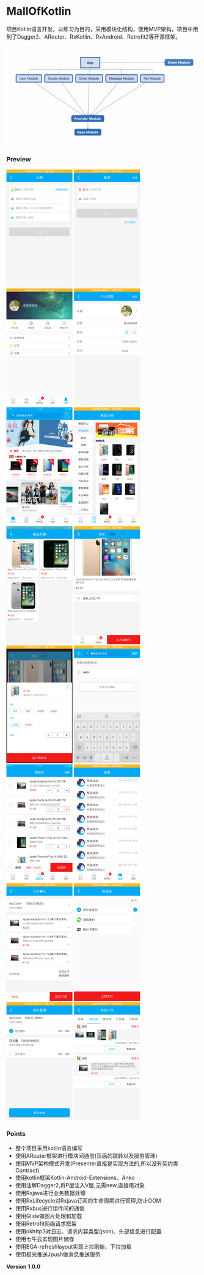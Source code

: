 # MallOfKotlin
项目Kotlin语言开发，以练习为目的，采用模块化结构，使用MVP架构，项目中用到了Dagger2、ARouter、RxKotlin、RxAndroid、Retrofit2等开源框架。

![image](https://github.com/hydcoder/MallOfKotlin/blob/master/preview/module.png)

### Preview

<img src="https://github.com/hydcoder/MallOfKotlin/blob/master/preview/device-2019-10-11-173925.png" style="zoom:30%;"/>
<img src="https://github.com/hydcoder/MallOfKotlin/blob/master/preview/device-2019-10-11-173914.png" style="zoom:30%;"/>
<img src="https://github.com/hydcoder/MallOfKotlin/blob/master/preview/device-2019-10-11-171847.png" style="zoom:30%;"/>
<img src="https://github.com/hydcoder/MallOfKotlin/blob/master/preview/device-2019-10-11-173852.png" style="zoom:30%;"/>
<img src="https://github.com/hydcoder/MallOfKotlin/blob/master/preview/device-2019-10-11-171652.png" style="zoom:30%;"/>
<img src="https://github.com/hydcoder/MallOfKotlin/blob/master/preview/device-2019-10-11-171720.png" style="zoom:30%;"/>
<img src="https://github.com/hydcoder/MallOfKotlin/blob/master/preview/device-2019-10-11-171742.png" style="zoom:30%;"/>
<img src="https://github.com/hydcoder/MallOfKotlin/blob/master/preview/device-2019-10-11-171755.png" style="zoom:30%;"/>
<img src="https://github.com/hydcoder/MallOfKotlin/blob/master/preview/device-2019-10-11-171804.png" style="zoom:30%;"/>
<img src="https://github.com/hydcoder/MallOfKotlin/blob/master/preview/device-2019-10-11-171827.png" style="zoom:30%;"/>
<img src="https://github.com/hydcoder/MallOfKotlin/blob/master/preview/device-2019-10-11-171910.png" style="zoom:30%;"/>
<img src="https://github.com/hydcoder/MallOfKotlin/blob/master/preview/device-2019-10-11-171839.png" style="zoom:30%;"/>
<img src="https://github.com/hydcoder/MallOfKotlin/blob/master/preview/device-2019-10-11-173812.png" style="zoom:30%;"/>
<img src="https://github.com/hydcoder/MallOfKotlin/blob/master/preview/device-2019-10-11-173827.png" style="zoom:30%;"/>
<img src="https://github.com/hydcoder/MallOfKotlin/blob/master/preview/device-2019-10-11-173840.png" style="zoom:30%;"/>
<img src="https://github.com/hydcoder/MallOfKotlin/blob/master/preview/device-2019-10-11-171859.png" style="zoom:30%;"/>



### Points

- 整个项目采用kotlin语言编写
- 使用ARouter框架进行模块间通信(页面的跳转以及服务管理)
- 使用MVP架构模式开发(Presenter直接是实现方法的,所以没有契约类Contract)
- 使用kotlin框架Kotlin-Android-Extensions、Anko
- 使用注解Dagger2,将P层注入V层,无需new,直接用对象
- 使用Rxjava进行业务数据处理
- 使用RxLifecycle对Rxjava订阅的生命周期进行管理,防止OOM
- 使用Rxbus进行组件间的通信
- 使用Glide做图片处理和加载
- 使用Retrofit网络请求框架
- 使用okhttp3对日志、请求内容类型(json)、头部信息进行配置
- 使用七牛云实现图片储存
- 使用BGA-refreshlayout实现上拉刷新、下拉加载
- 使用极光推送Jpush做消息推送服务



**Version 1.0.0**
